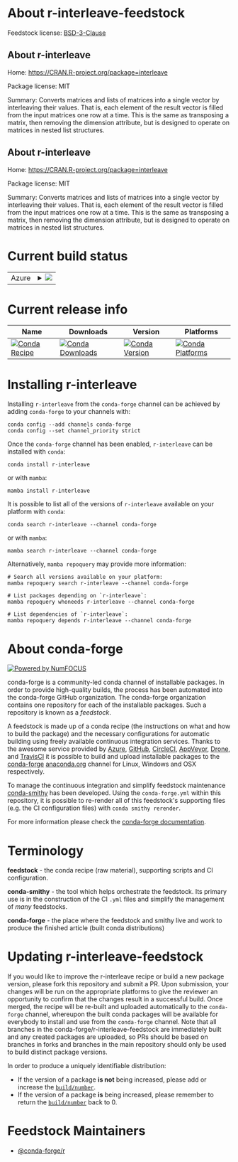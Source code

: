 About r-interleave-feedstock
============================

Feedstock license: [BSD-3-Clause](https://github.com/conda-forge/r-interleave-feedstock/blob/main/LICENSE.txt)


About r-interleave
------------------

Home: https://CRAN.R-project.org/package=interleave

Package license: MIT

Summary: Converts matrices and lists of matrices into a single vector by interleaving their values. That is, each element of the result vector is filled from the input matrices one row at a time. This is the same as transposing a matrix, then removing the dimension attribute, but is designed to operate on matrices in nested list structures.

About r-interleave
------------------

Home: https://CRAN.R-project.org/package=interleave

Package license: MIT

Summary: Converts matrices and lists of matrices into a single vector by interleaving their values. That is, each element of the result vector is filled from the input matrices one row at a time. This is the same as transposing a matrix, then removing the dimension attribute, but is designed to operate on matrices in nested list structures.

Current build status
====================


<table>
    
  <tr>
    <td>Azure</td>
    <td>
      <details>
        <summary>
          <a href="https://dev.azure.com/conda-forge/feedstock-builds/_build/latest?definitionId=21338&branchName=main">
            <img src="https://dev.azure.com/conda-forge/feedstock-builds/_apis/build/status/r-interleave-feedstock?branchName=main">
          </a>
        </summary>
        <table>
          <thead><tr><th>Variant</th><th>Status</th></tr></thead>
          <tbody><tr>
              <td>linux_64_r_base4.2</td>
              <td>
                <a href="https://dev.azure.com/conda-forge/feedstock-builds/_build/latest?definitionId=21338&branchName=main">
                  <img src="https://dev.azure.com/conda-forge/feedstock-builds/_apis/build/status/r-interleave-feedstock?branchName=main&jobName=linux&configuration=linux%20linux_64_r_base4.2" alt="variant">
                </a>
              </td>
            </tr><tr>
              <td>linux_64_r_base4.3</td>
              <td>
                <a href="https://dev.azure.com/conda-forge/feedstock-builds/_build/latest?definitionId=21338&branchName=main">
                  <img src="https://dev.azure.com/conda-forge/feedstock-builds/_apis/build/status/r-interleave-feedstock?branchName=main&jobName=linux&configuration=linux%20linux_64_r_base4.3" alt="variant">
                </a>
              </td>
            </tr><tr>
              <td>osx_64_r_base4.2</td>
              <td>
                <a href="https://dev.azure.com/conda-forge/feedstock-builds/_build/latest?definitionId=21338&branchName=main">
                  <img src="https://dev.azure.com/conda-forge/feedstock-builds/_apis/build/status/r-interleave-feedstock?branchName=main&jobName=osx&configuration=osx%20osx_64_r_base4.2" alt="variant">
                </a>
              </td>
            </tr><tr>
              <td>osx_64_r_base4.3</td>
              <td>
                <a href="https://dev.azure.com/conda-forge/feedstock-builds/_build/latest?definitionId=21338&branchName=main">
                  <img src="https://dev.azure.com/conda-forge/feedstock-builds/_apis/build/status/r-interleave-feedstock?branchName=main&jobName=osx&configuration=osx%20osx_64_r_base4.3" alt="variant">
                </a>
              </td>
            </tr><tr>
              <td>win_64</td>
              <td>
                <a href="https://dev.azure.com/conda-forge/feedstock-builds/_build/latest?definitionId=21338&branchName=main">
                  <img src="https://dev.azure.com/conda-forge/feedstock-builds/_apis/build/status/r-interleave-feedstock?branchName=main&jobName=win&configuration=win%20win_64_" alt="variant">
                </a>
              </td>
            </tr>
          </tbody>
        </table>
      </details>
    </td>
  </tr>
</table>

Current release info
====================

| Name | Downloads | Version | Platforms |
| --- | --- | --- | --- |
| [![Conda Recipe](https://img.shields.io/badge/recipe-r--interleave-green.svg)](https://anaconda.org/conda-forge/r-interleave) | [![Conda Downloads](https://img.shields.io/conda/dn/conda-forge/r-interleave.svg)](https://anaconda.org/conda-forge/r-interleave) | [![Conda Version](https://img.shields.io/conda/vn/conda-forge/r-interleave.svg)](https://anaconda.org/conda-forge/r-interleave) | [![Conda Platforms](https://img.shields.io/conda/pn/conda-forge/r-interleave.svg)](https://anaconda.org/conda-forge/r-interleave) |

Installing r-interleave
=======================

Installing `r-interleave` from the `conda-forge` channel can be achieved by adding `conda-forge` to your channels with:

```
conda config --add channels conda-forge
conda config --set channel_priority strict
```

Once the `conda-forge` channel has been enabled, `r-interleave` can be installed with `conda`:

```
conda install r-interleave
```

or with `mamba`:

```
mamba install r-interleave
```

It is possible to list all of the versions of `r-interleave` available on your platform with `conda`:

```
conda search r-interleave --channel conda-forge
```

or with `mamba`:

```
mamba search r-interleave --channel conda-forge
```

Alternatively, `mamba repoquery` may provide more information:

```
# Search all versions available on your platform:
mamba repoquery search r-interleave --channel conda-forge

# List packages depending on `r-interleave`:
mamba repoquery whoneeds r-interleave --channel conda-forge

# List dependencies of `r-interleave`:
mamba repoquery depends r-interleave --channel conda-forge
```


About conda-forge
=================

[![Powered by
NumFOCUS](https://img.shields.io/badge/powered%20by-NumFOCUS-orange.svg?style=flat&colorA=E1523D&colorB=007D8A)](https://numfocus.org)

conda-forge is a community-led conda channel of installable packages.
In order to provide high-quality builds, the process has been automated into the
conda-forge GitHub organization. The conda-forge organization contains one repository
for each of the installable packages. Such a repository is known as a *feedstock*.

A feedstock is made up of a conda recipe (the instructions on what and how to build
the package) and the necessary configurations for automatic building using freely
available continuous integration services. Thanks to the awesome service provided by
[Azure](https://azure.microsoft.com/en-us/services/devops/), [GitHub](https://github.com/),
[CircleCI](https://circleci.com/), [AppVeyor](https://www.appveyor.com/),
[Drone](https://cloud.drone.io/welcome), and [TravisCI](https://travis-ci.com/)
it is possible to build and upload installable packages to the
[conda-forge](https://anaconda.org/conda-forge) [anaconda.org](https://anaconda.org/)
channel for Linux, Windows and OSX respectively.

To manage the continuous integration and simplify feedstock maintenance
[conda-smithy](https://github.com/conda-forge/conda-smithy) has been developed.
Using the ``conda-forge.yml`` within this repository, it is possible to re-render all of
this feedstock's supporting files (e.g. the CI configuration files) with ``conda smithy rerender``.

For more information please check the [conda-forge documentation](https://conda-forge.org/docs/).

Terminology
===========

**feedstock** - the conda recipe (raw material), supporting scripts and CI configuration.

**conda-smithy** - the tool which helps orchestrate the feedstock.
                   Its primary use is in the construction of the CI ``.yml`` files
                   and simplify the management of *many* feedstocks.

**conda-forge** - the place where the feedstock and smithy live and work to
                  produce the finished article (built conda distributions)


Updating r-interleave-feedstock
===============================

If you would like to improve the r-interleave recipe or build a new
package version, please fork this repository and submit a PR. Upon submission,
your changes will be run on the appropriate platforms to give the reviewer an
opportunity to confirm that the changes result in a successful build. Once
merged, the recipe will be re-built and uploaded automatically to the
`conda-forge` channel, whereupon the built conda packages will be available for
everybody to install and use from the `conda-forge` channel.
Note that all branches in the conda-forge/r-interleave-feedstock are
immediately built and any created packages are uploaded, so PRs should be based
on branches in forks and branches in the main repository should only be used to
build distinct package versions.

In order to produce a uniquely identifiable distribution:
 * If the version of a package **is not** being increased, please add or increase
   the [``build/number``](https://docs.conda.io/projects/conda-build/en/latest/resources/define-metadata.html#build-number-and-string).
 * If the version of a package **is** being increased, please remember to return
   the [``build/number``](https://docs.conda.io/projects/conda-build/en/latest/resources/define-metadata.html#build-number-and-string)
   back to 0.

Feedstock Maintainers
=====================

* [@conda-forge/r](https://github.com/conda-forge/r/)

